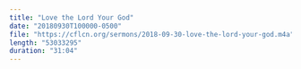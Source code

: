 ```yaml
---
title: "Love the Lord Your God"
date: "20180930T100000-0500"
file: "https://cflcn.org/sermons/2018-09-30-love-the-lord-your-god.m4a"
length: "53033295"
duration: "31:04"
---
```

